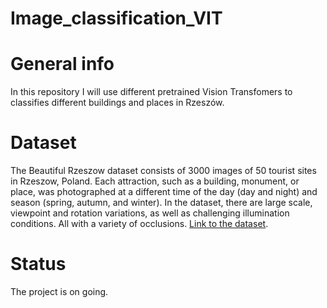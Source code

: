 # Image_classification_VIT
# General info
In this repository I will use different pretrained Vision Transfomers to classifies different buildings and places in Rzeszów. 
# Dataset
The Beautiful Rzeszow dataset consists of 3000 images of 50 tourist sites in Rzeszow, Poland. Each attraction, such as a building, monument, or place, was photographed at a different time of the day (day and night) and season (spring, autumn, and winter). In the dataset, there are large scale, viewpoint and rotation variations, as well as challenging illumination conditions. All with a variety of occlusions. [Link to the dataset](https://marosz.kia.prz.edu.pl/datasets.html).
# Status
The project is on going.
